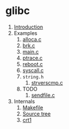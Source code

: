 # glibc

1.  [Introduction](introduction.md)
1.  Examples
    1.  [alloca.c](alloca.c)
    1.  [brk.c](brk.c)
    1.  [main.c](main.c)
    1.  [ptrace.c](ptrace.c)
    1.  [reboot.c](reboot.c.off)
    1.  [syscall.c](syscall.c)
    1.  `string.h`
        1.  [strverscmp.c](strverscmp.c)
    1.  TODO
        1.  [sendfile.c](sendfile.c.off)
1.  Internals
    1.  [Makefile](makefile.md)
    1.  [Source tree](source-tree.md)
    1.  [crt1](crt1.md)
